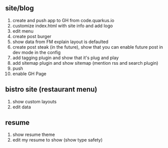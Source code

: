 
 ## site/blog

1. create and push app to GH from code.quarkus.io
2. customize index.html with site info and add logo
3.  edit menu
4. create post burger 
5.  show data from FM explain layout is defaulted
6. create post steak (in the future), show that you can enable future post in dev mode in the config
7. add tagging plugin and show that it's plug and play
8. add sitemap plugin and show sitemap (mention rss and search plugin)
9. push
10. enable GH Page


## bistro site (restaurant menu)

1. show custom layouts
2. edit data

## resume 
1. show resume theme
2. edit my resume to show  (show type safety)


